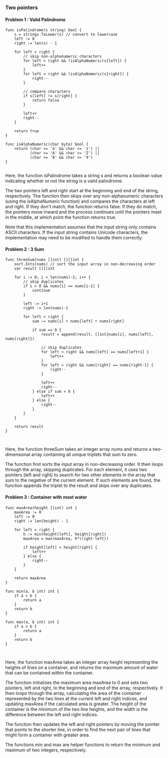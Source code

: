 ### Two pointers


#### Problem 1 : Valid Palindrome


```
func isPalindrome(s string) bool {
    s = strings.ToLower(s) // convert to lowercase
    left := 0
    right := len(s) - 1

    for left < right {
        // skip non-alphanumeric characters
        for left < right && !isAlphaNumeric(s[left]) {
            left++
        }
        for left < right && !isAlphaNumeric(s[right]) {
            right--
        }

        // compare characters
        if s[left] != s[right] {
            return false
        }

        left++
        right--
    }

    return true
}

func isAlphaNumeric(char byte) bool {
    return (char >= 'a' && char <= 'z') ||
           (char >= 'A' && char <= 'Z') ||
           (char >= '0' && char <= '9')
}


```





Here, the function isPalindrome takes a string s and returns a boolean value indicating whether or not the string is a valid palindrome.

The two pointers left and right start at the beginning and end of the string, respectively. The function then skips over any non-alphanumeric characters (using the isAlphaNumeric function) and compares the characters at left and right. If they don't match, the function returns false. If they do match, the pointers move inward and the process continues until the pointers meet in the middle, at which point the function returns true.

Note that this implementation assumes that the input string only contains ASCII characters. If the input string contains Unicode characters, the implementation may need to be modified to handle them correctly.


#### Problem 2 : 3 Sum

```
func threeSum(nums []int) [][]int {
    sort.Ints(nums) // sort the input array in non-decreasing order
    var result [][]int

    for i := 0; i < len(nums)-2; i++ {
        // skip duplicates
        if i > 0 && nums[i] == nums[i-1] {
            continue
        }

        left := i+1
        right := len(nums)-1

        for left < right {
            sum := nums[i] + nums[left] + nums[right]

            if sum == 0 {
                result = append(result, []int{nums[i], nums[left], nums[right]})

                // skip duplicates
                for left < right && nums[left] == nums[left+1] {
                    left++
                }
                for left < right && nums[right] == nums[right-1] {
                    right--
                }

                left++
                right--
            } else if sum < 0 {
                left++
            } else {
                right--
            }
        }
    }

    return result
}



```


Here, the function threeSum takes an integer array nums and returns a two-dimensional array containing all unique triplets that sum to zero.

The function first sorts the input array in non-decreasing order. It then loops through the array, skipping duplicates. For each element, it uses two pointers (left and right) to search for two other elements in the array that sum to the negative of the current element. If such elements are found, the function appends the triplet to the result and skips over any duplicates.


#### Problem 3 : Container with most water

```
func maxArea(height []int) int {
    maxArea := 0
    left := 0
    right := len(height) - 1

    for left < right {
        h := min(height[left], height[right])
        maxArea = max(maxArea, h*(right-left))

        if height[left] < height[right] {
            left++
        } else {
            right--
        }
    }

    return maxArea
}

func min(a, b int) int {
    if a < b {
        return a
    }
    return b
}

func max(a, b int) int {
    if a > b {
        return a
    }
    return b
}



```


Here, the function maxArea takes an integer array height representing the heights of lines on a container, and returns the maximum amount of water that can be contained within the container.

The function initializes the maximum area maxArea to 0 and sets two pointers, left and right, to the beginning and end of the array, respectively. It then loops through the array, calculating the area of the container represented by the two lines at the current left and right indices, and updating maxArea if the calculated area is greater. The height of the container is the minimum of the two line heights, and the width is the difference between the left and right indices.

The function then updates the left and right pointers by moving the pointer that points to the shorter line, in order to find the next pair of lines that might form a container with greater area.

The functions min and max are helper functions to return the minimum and maximum of two integers, respectively.






